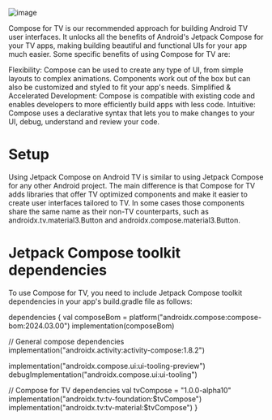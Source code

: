 ![image](https://github.com/VicHazewinkel/AndroidTV_ComposeNavigation/assets/74927171/18fe2763-f501-4f6e-b5cb-4c7ba7cc1438)

Compose for TV is our recommended approach for building Android TV user interfaces. It unlocks all the benefits of Android's Jetpack Compose for your TV apps, making building beautiful and functional UIs for your app much easier. Some specific benefits of using Compose for TV are:

Flexibility: Compose can be used to create any type of UI, from simple layouts to complex animations. Components work out of the box but can also be customized and styled to fit your app's needs.
Simplified & Accelerated Development: Compose is compatible with existing code and enables developers to more efficiently build apps with less code.
Intuitive: Compose uses a declarative syntax that lets you to make changes to your UI, debug, understand and review your code.

<h1>Setup</h1>
Using Jetpack Compose on Android TV is similar to using Jetpack Compose for any other Android project. The main difference is that Compose for TV adds libraries that offer TV optimized components and make it easier to create user interfaces tailored to TV. In some cases those components share the same name as their non-TV counterparts, such as androidx.tv.material3.Button and androidx.compose.material3.Button.

<h1>Jetpack Compose toolkit dependencies</h1>
To use Compose for TV, you need to include Jetpack Compose toolkit dependencies in your app's build.gradle file as follows:

dependencies {
   val composeBom = platform("androidx.compose:compose-bom:2024.03.00")
   implementation(composeBom)

   // General compose dependencies
   implementation("androidx.activity:activity-compose:1.8.2")

   implementation("androidx.compose.ui:ui-tooling-preview")
   debugImplementation("androidx.compose.ui:ui-tooling")

   // Compose for TV dependencies
   val tvCompose = "1.0.0-alpha10"
   implementation("androidx.tv:tv-foundation:$tvCompose")
   implementation("androidx.tv:tv-material:$tvCompose")
}
